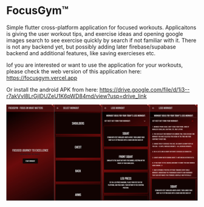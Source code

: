 # FocusGym™

Simple flutter cross-platform application for focused workouts. Applicaitons is giving the user workout tips, and exercise ideas and opening google images search to see exercise quickly by search if not familiar with it. There is not any backend yet, but possibly adding later firebase/supabase backend and additional features, like saving exercieses etc.

Iof you are interested or want to use the application for your workouts, please check the web version of this application here:
https://focusgym.vercel.app

Or install the android APK from here:
https://drive.google.com/file/d/1i3--r7akVvl8LrGjIDUZeU1K6pWD84md/view?usp=drive_link

![merged image](MergedImages.png)
